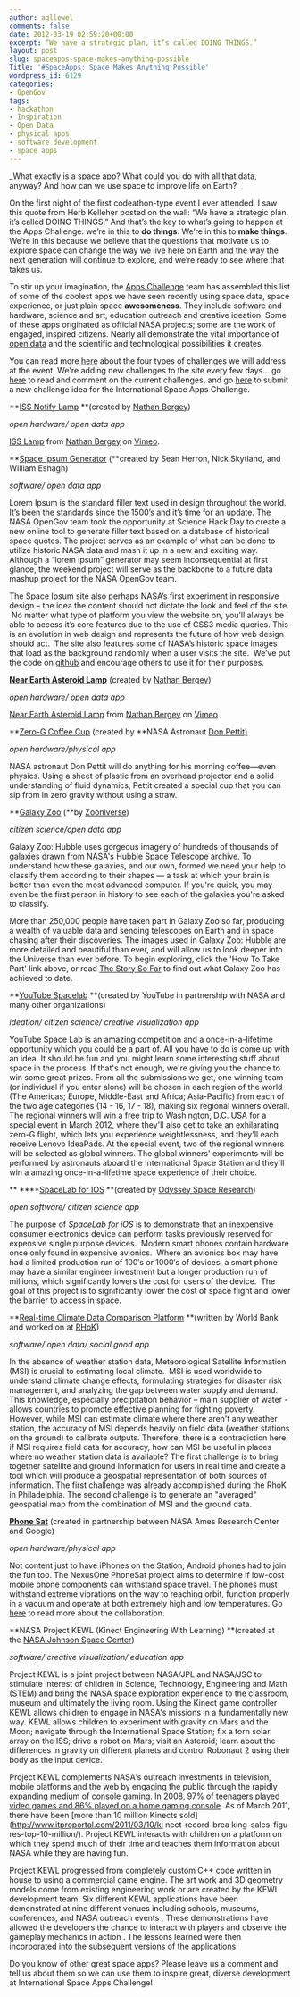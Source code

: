 ```yaml
---
author: agllewel
comments: false
date: 2012-03-19 02:59:20+00:00
excerpt: “We have a strategic plan, it’s called DOING THINGS.”
layout: post
slug: spaceapps-space-makes-anything-possible
Title: '#SpaceApps: Space Makes Anything Possible'
wordpress_id: 6129
categories:
- OpenGov
tags:
- hackathon
- Inspiration
- Open Data
- physical apps
- software development
- space apps
---
```


_What exactly is a space app? What could you do with all that data, anyway? And how can we use space to improve life on Earth? _

On the first night of the first codeathon-type event I ever attended, I saw this quote from Herb Kelleher posted on the wall: “We have a strategic plan, it’s called DOING THINGS.” And that’s the key to what’s going to happen at the Apps Challenge: we’re in this to **do things**. We’re in this to **make things**. We’re in this because we believe that the questions that motivate us to explore space can change the way we live here on Earth and the way the next generation will continue to explore, and we’re ready to see where that takes us.

To stir up your imagination, the [Apps Challenge](http://spaceappschallenge.org/) team has assembled this list of some of the coolest apps we have seen recently using space data, space experience, or just plain space **awesomeness**. They include software and hardware, science and art, education outreach and creative ideation. Some of these apps originated as official NASA projects; some are the work of engaged, inspired citizens. Nearly all demonstrate the vital importance of [open data](http://open.nasa.gov/blog/2011/08/30/introducing-data-nasa-gov/) and the scientific and technological possibilities it creates.

You can read more [here](http://spaceappschallenge.org/blog/2012/03/01/software-hardware-data-visualization-and-citizen-s/) about the four types of challenges we will address at the event. We're adding new challenges to the site every few days... go [here](http://spaceappschallenge.org/challenges/) to read and comment on the current challenges, and go [here](http://spaceappschallenge.org/submit/) to submit a new challenge idea for the International Space Apps Challenge.



**[ISS Notify Lamp](http://mechanicalintegrator.com/2011/iss-notify/) **(created by [Nathan Bergey](https://twitter.com/#!/natronics))

_open hardware/ open data app_



[ISS Lamp](http://vimeo.com/24859969) from [Nathan Bergey](http://vimeo.com/user574085) on [Vimeo](http://vimeo.com).

**[Space Ipsum Generator](http://open.nasa.gov/blog/2011/11/13/space-ipsum/) (**created by Sean Herron, Nick Skytland, and William Eshagh)

_software/ open data app_

Lorem Ipsum is the standard filler text used in design throughout the world. It’s been the standards since the 1500’s and it’s time for an update. The NASA OpenGov team took the opportunity at Science Hack Day to create a new online tool to generate filler text based on a database of historical space quotes. The project serves as an example of what can be done to utilize historic NASA data and mash it up in a new and exciting way. Although a “lorem ipsum” generator may seem inconsequential at first glance, the weekend project will serve as the backbone to a future data mashup project for the NASA OpenGov team.

The Space Ipsum site also perhaps NASA’s first experiment in responsive design – the idea the content should not dictate the look and feel of the site.  No matter what type of platform you view the website on, you’ll always be able to access it’s core features due to the use of CSS3 media queries. This is an evolution in web design and represents the future of how web design should act.  The site also features some of NASA’s historic space images that load as the background randomly when a user visits the site.  We’ve put the code on [github](https://github.com/seanherron/Space-Ipsum) and encourage others to use it for their purposes.

**[Near Earth Asteroid Lamp](http://mechanicalintegrator.com/2010/near-earth-asteroid-lamp-at-science-hack-day-sf/)** (created by [Nathan Bergey](https://twitter.com/#!/natronics))

_open hardware/ open data app_



[Near Earth Asteroid Lamp](http://vimeo.com/17173555) from [Nathan Bergey](http://vimeo.com/user574085) on [Vimeo](http://vimeo.com).

**[Zero-G Coffee Cup](http://www.nasa.gov/mission_pages/station/expeditions/expedition30/science_from_space.html) (created by **NASA Astronaut [Don Pettit)](http://www.jsc.nasa.gov/Bios/htmlbios/pettit.html)

_open hardware/physical app_

NASA astronaut Don Pettit will do anything for his morning coffee—even physics. Using a sheet of plastic from an overhead projector and a solid understanding of fluid dynamics, Pettit created a special cup that you can sip from in zero gravity without using a straw.



**[Galaxy Zoo](http://www.galaxyzoo.org/) (**by [Zooniverse](http://zooniverse.org/))

_citizen science/open data app_

Galaxy Zoo: Hubble uses gorgeous imagery of hundreds of thousands of galaxies drawn from NASA's Hubble Space Telescope archive. To understand how these galaxies, and our own, formed we need your help to classify them according to their shapes — a task at which your brain is better than even the most advanced computer. If you're quick, you may even be the first person in history to see each of the galaxies you're asked to classify.

More than 250,000 people have taken part in Galaxy Zoo so far, producing a wealth of valuable data and sending telescopes on Earth and in space chasing after their discoveries. The images used in Galaxy Zoo: Hubble are more detailed and beautiful than ever, and will allow us to look deeper into the Universe than ever before. To begin exploring, click the 'How To Take Part' link above, or read [The Story So Far](http://www.galaxyzoo.org/story) to find out what Galaxy Zoo has achieved to date.

**[YouTube Spacelab](youtube.com/user/spacelab) **(created by YouTube in partnership with NASA and many other organizations)

_ideation/ citizen science/ creative visualization app_

YouTube Space Lab is an amazing competition and a once-in-a-lifetime opportunity which you could be a part of. All you have to do is come up with an idea. It should be fun and you might learn some interesting stuff about space in the process. If that's not enough, we're giving you the chance to win some great prizes. From all the submissions we get, one winning team (or individual if you enter alone) will be chosen in each region of the world (The Americas; Europe, Middle-East and Africa; Asia-Pacific) from each of the two age categories (14 - 16, 17 - 18), making six regional winners overall. The regional winners will win a free trip to Washington, D.C. USA for a special event in March 2012, where they'll also get to take an exhilarating zero-G flight, which lets you experience weightlessness, and they'll each receive Lenovo IdeaPads. At the special event, two of the regional winners will be selected as global winners. The global winners' experiments will be performed by astronauts aboard the International Space Station and they'll win a amazing once-in-a-lifetime space experience of their choice.



** ****[SpaceLab for IOS](http://open.nasa.gov/blog/2011/12/01/spacelab-for-ios/) **(created by [Odyssey Space Research](http://www.odysseysr.com/))

_open software/ citizen science app_

The purpose of _SpaceLab for iOS_ is to demonstrate that an inexpensive consumer electronics device can perform tasks previously reserved for expensive single purpose devices.  Modern smart phones contain hardware once only found in expensive avionics.  Where an avionics box may have had a limited production run of 100′s or 1000′s of devices, a smart phone may have a similar engineer investment but a longer production run of millions, which significantly lowers the cost for users of the device.  The goal of this project is to significantly lower the cost of space flight and lower the barrier to access in space.

**[Real-time Climate Data Comparison Platform](http://www.rhok.org/problems/real-time-climate-data-comparison-platform-second-challenge) **(written by World Bank and worked on at [RHoK](http://www.rhok.org/))

_software/ open data/ social good app_

In the absence of weather station data, Meteorological Satellite Information (MSI) is crucial to estimating local climate.  MSI is used worldwide to understand climate change effects, formulating strategies for disaster risk management, and analyzing the gap between water supply and demand. This knowledge, especially precipitation behavior – main supplier of water - allows countries to promote effective planning for fighting poverty. However, while MSI can estimate climate where there aren't any weather station, the accuracy of MSI depends heavily on field data (weather stations on the ground) to calibrate outputs. Therefore, there is a contradiction here: if MSI requires field data for accuracy, how can MSI be useful in places where no weather station data is available? The first challenge is to bring together satellite and ground information for users in real time and create a tool which will produce a geospatial representation of both sources of information. The first challenge was already accomplished during the RhoK in Philadelphia. The second challenge is to generate an "averaged" geospatial map from the combination of MSI and the ground data.

**[Phone Sat](http://www.ustream.tv/recorded/16476483)** (created in partnership between NASA Ames Research Center and Google)

_open hardware/physical app_

Not content just to have iPhones on the Station, Android phones had to join the fun too. The NexusOne PhoneSat project aims to determine if low-cost mobile phone components can withstand space travel. The phones must withstand extreme vibrations on the way to reaching orbit, function properly in a vacuum and operate at both extremely high and low temperatures. Go [here](http://gov20.govfresh.com/nasa-to-launch-inexpensive-android-phonesats-into-space/) to read more about the collaboration.



**NASA Project KEWL (Kinect Engineering With Learning) **(created at the [NASA Johnson Space Center](http://www.nasa.gov/centers/johnson/home/index.html))

_software/ creative visualization/ education app_

Project KEWL is a joint project between NASA/JPL and NASA/JSC to stimulate interest of children in Science, Technology, Engineering and Math (STEM) and bring the NASA space exploration experience to the classroom, museum and ultimately the living room. Using the Kinect game controller KEWL allows children to engage in NASA's missions in a fundamentally new way. KEWL allows children to experiment with gravity on Mars and the Moon; navigate through the International Space Station; fix a torn solar array on the ISS; drive a robot on Mars; visit an Asteroid; learn about the differences in gravity on different planets and control Robonaut 2 using their body as the input device.

Project KEWL complements NASA's outreach investments in television, mobile platforms and the web by engaging the public through the rapidly expanding medium of console gaming. In 2008, [97% of teenagers played video games and 86% played on a home gaming console](http://pewresearch.org/pubs/953). As of March 2011, there have been [more than 10 million Kinects sold](http://www.itproportal.com/2011/03/10/ki nect-record-brea king-sales-figu res-top-10-million/). Project KEWL interacts with children on a platform on which they spend much of their time and teaches them information about NASA while they are having fun.

Project KEWL progressed from completely custom C++ code written in house to using a commercial game engine. The art work and 3D geometry models come from existing engineering work or are created by the KEWL development team. Six different KEWL applications have been demonstrated at nine different venues including schools, museums, conferences, and NASA outreach events . These demonstrations have allowed the developers the chance to interact with players and observe the gameplay mechanics in action . The lessons learned were then incorporated into the subsequent versions of the applications.



Do you know of other great space apps? Please leave us a comment and tell us about them so we can use them to inspire great, diverse development at International Space Apps Challenge!
